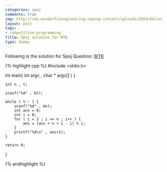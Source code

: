 ```yaml
---
categories: spoj
comments: true
img: http://cdn.wonderfulengineering.com/wp-content/uploads/2014/04/code-wallpaper-6.png
layout: post
tags:
- competitive-programming
title: Spoj solution for WTK
type: dummy
---
```


Following is the solution for Spoj Question: [WTK](http://www.spoj.com/problems/WTK/)

{% highlight cpp %}
#include <stdio.h>

int main( int argc , char * argv[] ) {

	int n , t;

	scanf("%d" , &t);

	while ( t-- ) {
		scanf("%d" , &n);
		int ans = 0;
		int i = 0;
		for ( i = 2 ; i <= n ; i++ ) {
			ans = (ans + n + 1 - i) % i;
		}
		printf("%d\n" , ans+1);
	}

	return 0;
}

{% endhighlight %}